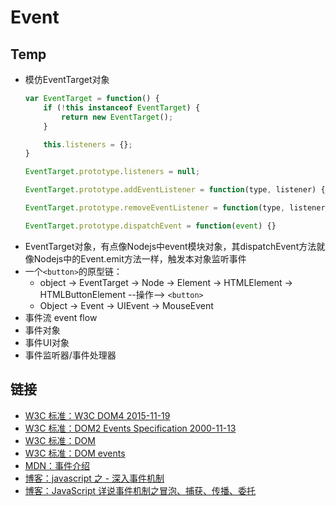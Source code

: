 # Event


## Temp

- 模仿EventTarget对象
    ```js
    var EventTarget = function() {
        if (!this instanceof EventTarget) {
            return new EventTarget();
        }
    
        this.listeners = {};
    }
    
    EventTarget.prototype.listeners = null;
    
    EventTarget.prototype.addEventListener = function(type, listener) {}
    
    EventTarget.prototype.removeEventListener = function(type, listener) {}
    
    EventTarget.prototype.dispatchEvent = function(event) {}
    ```
- EventTarget对象，有点像Nodejs中event模块对象，其dispatchEvent方法就像Nodejs中的Event.emit方法一样，触发本对象监听事件
- 一个`<button>`的原型链：
    - object -> EventTarget -> Node -> Element -> HTMLElement -> HTMLButtonElement --操作--> `<button>`
    - Object -> Event -> UIEvent -> MouseEvent
- 事件流 event flow
- 事件对象
- 事件UI对象
- 事件监听器/事件处理器

## 链接

- [W3C 标准：W3C DOM4 2015-11-19](https://www.w3.org/TR/2015/REC-dom-20151119/)
- [W3C 标准：DOM2 Events Specification 2000-11-13](https://www.w3.org/TR/2000/REC-DOM-Level-2-Events-20001113/)
- [W3C 标准：DOM](https://www.w3.org/standards/techs/dom#w3c_all)
- [W3C 标准：DOM events](https://www.w3.org/standards/techs/domevents#w3c_all)
- [MDN：事件介绍](https://developer.mozilla.org/zh-CN/docs/Learn/JavaScript/Building_blocks/Events)
- [博客：javascript 之 - 深入事件机制](https://juejin.im/entry/5864af5861ff4b00631b259d)
- [博客：JavaScript 详说事件机制之冒泡、捕获、传播、委托](http://www.cnblogs.com/bfgis/p/5460191.html)
